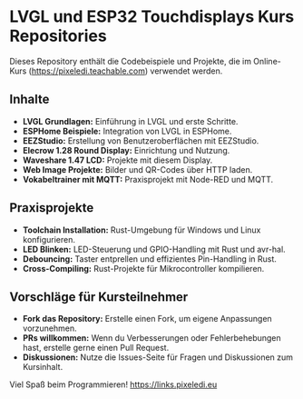 # LVGL und ESP32 Touchdisplays Kurs Repositories

Dieses Repository enthält die Codebeispiele und Projekte, die im Online-Kurs (https://pixeledi.teachable.com) verwendet werden.

## Inhalte

- **LVGL Grundlagen:** Einführung in LVGL und erste Schritte.
- **ESPHome Beispiele:** Integration von LVGL in ESPHome.
- **EEZStudio:** Erstellung von Benutzeroberflächen mit EEZStudio.
- **Elecrow 1.28 Round Display:** Einrichtung und Nutzung.
- **Waveshare 1.47 LCD:** Projekte mit diesem Display.
- **Web Image Projekte:** Bilder und QR-Codes über HTTP laden.
- **Vokabeltrainer mit MQTT:** Praxisprojekt mit Node-RED und MQTT.

## Praxisprojekte

- **Toolchain Installation:** Rust-Umgebung für Windows und Linux konfigurieren.
- **LED Blinken:** LED-Steuerung und GPIO-Handling mit Rust und avr-hal.
- **Debouncing:** Taster entprellen und effizientes Pin-Handling in Rust.
- **Cross-Compiling:** Rust-Projekte für Mikrocontroller kompilieren.

## Vorschläge für Kursteilnehmer

- **Fork das Repository:** Erstelle einen Fork, um eigene Anpassungen vorzunehmen.
- **PRs willkommen:** Wenn du Verbesserungen oder Fehlerbehebungen hast, erstelle gerne einen Pull Request.
- **Diskussionen:** Nutze die Issues-Seite für Fragen und Diskussionen zum Kursinhalt.


Viel Spaß beim Programmieren!
https://links.pixeledi.eu


